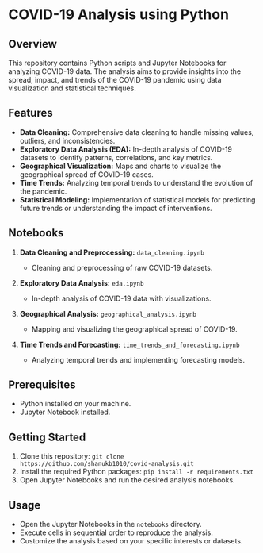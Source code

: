 # COVID-19 Analysis using Python

## Overview

This repository contains Python scripts and Jupyter Notebooks for analyzing COVID-19 data. The analysis aims to provide insights into the spread, impact, and trends of the COVID-19 pandemic using data visualization and statistical techniques.

## Features

- **Data Cleaning:** Comprehensive data cleaning to handle missing values, outliers, and inconsistencies.
- **Exploratory Data Analysis (EDA):** In-depth analysis of COVID-19 datasets to identify patterns, correlations, and key metrics.
- **Geographical Visualization:** Maps and charts to visualize the geographical spread of COVID-19 cases.
- **Time Trends:** Analyzing temporal trends to understand the evolution of the pandemic.
- **Statistical Modeling:** Implementation of statistical models for predicting future trends or understanding the impact of interventions.

## Notebooks

1. **Data Cleaning and Preprocessing:** `data_cleaning.ipynb`
   - Cleaning and preprocessing of raw COVID-19 datasets.

2. **Exploratory Data Analysis:** `eda.ipynb`
   - In-depth analysis of COVID-19 data with visualizations.

3. **Geographical Analysis:** `geographical_analysis.ipynb`
   - Mapping and visualizing the geographical spread of COVID-19.

4. **Time Trends and Forecasting:** `time_trends_and_forecasting.ipynb`
   - Analyzing temporal trends and implementing forecasting models.

## Prerequisites

- Python installed on your machine.
- Jupyter Notebook installed.

## Getting Started

1. Clone this repository: `git clone https://github.com/shanukb1010/covid-analysis.git`
2. Install the required Python packages: `pip install -r requirements.txt`
3. Open Jupyter Notebooks and run the desired analysis notebooks.

## Usage

- Open the Jupyter Notebooks in the `notebooks` directory.
- Execute cells in sequential order to reproduce the analysis.
- Customize the analysis based on your specific interests or datasets.
